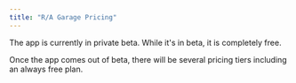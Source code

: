 ```yaml
---
title: "R/A Garage Pricing"
---
```


The app is currently in private beta.
While it's in beta, it is completely free.

Once the app comes out of beta, there will be several pricing tiers including an always free plan.
